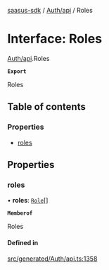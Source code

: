 [saasus-sdk](../README.md) / [Auth/api](../modules/Auth_api.md) / Roles

# Interface: Roles

[Auth/api](../modules/Auth_api.md).Roles

**`Export`**

Roles

## Table of contents

### Properties

- [roles](Auth_api.Roles.md#roles)

## Properties

### roles

• **roles**: [`Role`](Auth_api.Role.md)[]

**`Memberof`**

Roles

#### Defined in

[src/generated/Auth/api.ts:1358](https://github.com/saasus-platform/saasus-sdk-javascript/blob/c67ac22/src/generated/Auth/api.ts#L1358)
